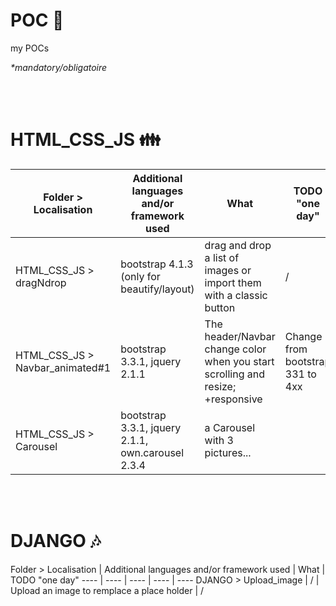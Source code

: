 POC :thought_balloon:
=======

my POCs

_*mandatory/obligatoire_

<br/><br/>

HTML_CSS_JS :family:
=======

Folder > Localisation | Additional languages and/or framework used | What | TODO "one day"
 ---- | ---- | ---- | ----
HTML_CSS_JS > dragNdrop | bootstrap 4.1.3 (only for beautify/layout) | drag and drop a list of images or import them with a classic button | /
HTML_CSS_JS > Navbar_animated#1 | bootstrap 3.3.1, jquery 2.1.1 | The header/Navbar change color when you start scrolling and resize; +responsive | Change from bootstrap 331 to 4xx  
HTML_CSS_JS > Carousel | bootstrap 3.3.1, jquery 2.1.1, own.carousel 2.3.4 | a Carousel with 3 pictures...

<br/><br/>

DJANGO :notes:
=======

Folder > Localisation | Additional languages and/or framework used | What | TODO "one day"
---- | ---- | ---- | ---- | ----
DJANGO > Upload_image | / | Upload an image to remplace a place holder | /
